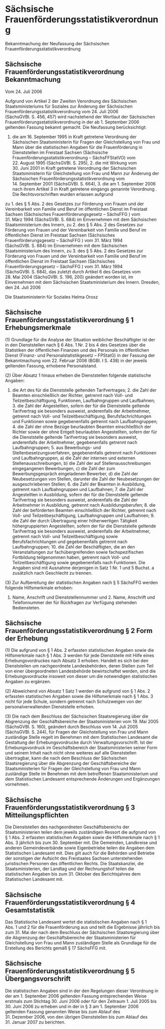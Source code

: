 # Sächsische Frauenförderungsstatistikverordnung

Bekanntmachung der Neufassung der Sächsischen Frauenförderungsstatistikverordnung

## Sächsische Frauenförderungsstatistikverordnung Bekanntmachung

Vom 24. Juli 2006

Aufgrund von 
Artikel 2 der Zweiten Verordnung des Sächsischen Staatsministeriums für Soziales zur Änderung der Sächsischen Frauenförderungsstatistikverordnung vom 24. Juli 2006 (SächsGVBl. S. 456, 457) wird nachstehend der Wortlaut der Sächsischen Frauenförderungsstatistikverordnung in der ab 1. September 2006 geltenden Fassung bekannt gemacht. Die Neufassung berücksichtigt:

1. die am 16. September 1995 in Kraft getretene 
          Verordnung der Sächsischen Staatsministerin für Fragen der Gleichstellung von Frau und Mann über die statistischen Angaben für die Frauenförderung in Dienststellen im Freistaat Sachsen (Sächsische Frauenförderungsstatistikverordnung – 
          SächsFFStatVO) vom 22. August 1995 (SächsGVBl. S. 295), 2. die mit Wirkung vom 30. Juni 2001 in Kraft getretene 
          Verordnung der Sächsischen Staatsministerin für Gleichstellung von Frau und Mann zur Änderung der Sächsischen Frauenförderungsstatistikverordnung vom 14. September 2001 (SächsGVBl. S. 664), 3. die am 1. September 2006 nach ihrem Artikel 3 in Kraft getretene eingangs genannte 
          Verordnung . Die Rechtsvorschriften wurden erlassen aufgrund

zu 1. des § 5 Abs. 2 des Gesetzes zur Förderung von Frauen und der Vereinbarkeit von Familie und Beruf im öffentlichen Dienst im Freistaat Sachsen (Sächsisches Frauenförderungsgesetz – 
          SächsFFG ) vom 31. März 1994 (SächsGVBl. S. 684) im Einvernehmen mit dem Sächsischen Staatsministerium des Innern, zu 2. des § 5 Abs. 2 des Gesetzes zur Förderung von Frauen und der Vereinbarkeit von Familie und Beruf im öffentlichen Dienst im Freistaat Sachsen (Sächsisches Frauenförderungsgesetz – 
          SächsFFG ) vom 31. März 1994 (SächsGVBl. S. 684) im Einvernehmen mit dem Sächsischen Staatsministerium des Innern, zu 3. des § 5 Abs. 2 des Gesetzes zur Förderung von Frauen und der Vereinbarkeit von Familie und Beruf im öffentlichen Dienst im Freistaat Sachsen (Sächsisches Frauenförderungsgesetz – 
          SächsFFG ) vom 31. März 1994 (SächsGVBl. S. 684), das zuletzt durch Artikel 6 des Gesetzes vom 28. Mai 2004 (SächsGVBl. S. 196, 200) geändert worden ist, im Einvernehmen mit dem Sächsischen Staatsministerium des Innern. Dresden, den 24. Juli 2006

Die Staatsministerin für Soziales 
         Helma Orosz


## Sächsische Frauenförderungsstatistikverordnung § 1 Erhebungsmerkmale

(1) Grundlage für die Analyse der Situation weiblicher Beschäftigter ist der in den Dienststellen nach § 6 Abs. 1 Nr. 2 bis 4 des Gesetzes über die Statistiken der öffentlichen Finanzen und des Personals im öffentlichen Dienst (Finanz- und Personalstatistikgesetz –            FPStatG) in der Fassung der Bekanntmachung vom 22. Februar 2006 (BGBl. I S. 438) in der jeweils geltenden Fassung, erhobene Personalstand.

(2) Über Absatz 1 hinaus erheben die Dienststellen folgende statistische Angaben:

1. die Art des für die Dienststelle geltenden Tarifvertrages; 2. die Zahl der Beamten einschließlich der Richter, getrennt nach Voll- und Teilzeitbeschäftigung, Funktionen, Laufbahngruppen und Laufbahnen; 3. die Zahl der Angestellten, sofern der für die Dienststelle geltende Tarifvertrag sie besonders ausweist, anderenfalls der Arbeitnehmer, getrennt nach Voll- und Teilzeitbeschäftigung, Berufsfachrichtungen und Funktionen sowie gegebenenfalls getrennt nach Laufbahngruppen; 4. die Zahl der ohne Bezüge beurlaubten Beamten einschließlich der Richter sowie der ohne Entgelt beurlaubten Angestellten, sofern der für die Dienststelle geltende Tarifvertrag sie besonders ausweist, anderenfalls der Arbeitnehmer, gegebenenfalls getrennt nach Laufbahngruppen; 5. aus Bewerbungs- und Stellenbesetzungsverfahren, gegebenenfalls getrennt nach Funktionen und Laufbahngruppen, a) die Zahl der internen und externen Stellenausschreibungen, b) die Zahl der auf Stellenausschreibungen eingegangenen Bewerbungen, c) die Zahl der zum Bewerbungsgespräch eingeladenen Bewerber, d) die Zahl der Neubesetzungen von Stellen, darunter die Zahl der Neubesetzungen der ausgeschriebenen Stellen; 6. die Zahl der Beamten in Ausbildung, getrennt nach Laufbahngruppen und Laufbahnen; 7. die Zahl der Angestellten in Ausbildung, sofern der für die Dienststelle geltende Tarifvertrag sie besonders ausweist, anderenfalls die Zahl der Arbeitnehmer in Ausbildung, getrennt nach Ausbildungsberufen; 8. die Zahl der beförderten Beamten einschließlich der Richter, getrennt nach Voll- und Teilzeitbeschäftigung, Laufbahngruppen und Laufbahnen; 9. die Zahl der durch Übertragung einer höherwertigen Tätigkeit höhergruppierten Angestellten, sofern der für die Dienststelle geltende Tarifvertrag sie besonders ausweist, anderenfalls der Arbeitnehmer, getrennt nach Voll- und Teilzeitbeschäftigung sowie Berufsfachrichtungen und gegebenenfalls getrennt nach Laufbahngruppen; 10. die Zahl der Beschäftigten, die an den Veranstaltungen zur fachübergreifenden sowie fachspezifischen Fortbildung teilgenommen haben, getrennt nach Voll- und Teilzeitbeschäftigung sowie gegebenenfalls nach Funktionen. Die Angaben sind mit Ausnahme derjenigen in Satz 1 Nr. 1 und 5 Buchst. a zusätzlich nach Geschlecht zu trennen.

(3) Zur Aufbereitung der statistischen Angaben nach § 5 
        SächsFFG werden folgende Hilfsmerkmale erhoben:

1. Name, Anschrift und Dienststellennummer und 2. Name, Anschrift und Telefonnummer der für Rückfragen zur Verfügung stehenden Bediensteten. 
## Sächsische Frauenförderungsstatistikverordnung § 2 Form der Erhebung

(1) Die aufgrund von § 1 Abs. 2 erfassten statistischen Angaben sowie die Hilfsmerkmale nach § 1 Abs. 3 werden für jede Dienststelle mit Hilfe eines Erhebungsvordruckes nach Absatz 3 erhoben. Handelt es sich bei den Dienststellen um nachgeordnete Landesbehörden, deren Stellen zum Teil von einer übergeordneten Landesbehörde bewirtschaftet werden, sind die Erhebungsvordrucke insoweit von dieser um die notwendigen statistischen Angaben zu ergänzen.

(2) Abweichend von Absatz 1 Satz 1 werden die aufgrund von § 1 Abs. 2 erfassten statistischen Angaben sowie die Hilfsmerkmale nach § 1 Abs. 3 nicht für jede Schule, sondern getrennt nach Schulzweigen von der personalverwaltenden Dienststelle erhoben.

(3) Die nach dem 
Beschluss der Sächsischen Staatsregierung über die Abgrenzung der Geschäftsbereiche der Staatsministerien vom 19. Mai 2005 (SächsGVBl. S. 160), geändert durch Beschluss vom 14. Juli 2005 (SächsGVBl. S. 244), für Fragen der Gleichstellung von Frau und Mann zuständige Stelle regelt im Benehmen mit dem Statistischen Landesamt die Gestaltung der Erhebungsvordrucke durch Verwaltungsvorschrift. Ist der Erhebungsvordruck im Geschäftsbereich der Staatsministerien seiner Form und seinem Inhalt nach nicht ohne weiteres auf alle Dienststellen übertragbar, kann die nach dem 
Beschluss der Sächsischen Staatsregierung über die Abgrenzung der Geschäftsbereiche der Staatsministerien für Fragen der Gleichstellung von Frau und Mann zuständige Stelle im Benehmen mit dem betroffenen Staatsministerium und dem Statistischen Landesamt entsprechende Änderungen und Ergänzungen vornehmen.


## Sächsische Frauenförderungsstatistikverordnung § 3 Mitteilungspflichten

Die Dienststellen des nachgeordneten Geschäftsbereichs der Staatsministerien teilen dem jeweils zuständigen Ressort die aufgrund von § 1 Abs. 2 erfassten statistischen Angaben sowie die Hilfsmerkmale nach § 1 Abs. 3 jährlich bis zum 30. September mit. Die Gemeinden, Landkreise und anderen Gemeindeverbände sowie Eigenbetriebe teilen die Angaben dem Statistischen Landesamt mit. Dies gilt auch für die Behörden und Betriebe der sonstigen der Aufsicht des Freistaates Sachsen unterstehenden juristischen Personen des öffentlichen Rechts. Die Staatskanzlei, die Staatsministerien, der Landtag und der Rechnungshof teilen die statistischen Angaben bis zum 31. Oktober des Berichtsjahres dem Statistischen Landesamt mit.


## Sächsische Frauenförderungsstatistikverordnung § 4 Gesamtstatistik

Das Statistische Landesamt wertet die statistischen Angaben nach § 1 Abs. 1 und 2 für die Frauenförderung aus und teilt die Ergebnisse jährlich bis zum 31. Mai der nach dem Beschluss der Sächsischen Staatsregierung über die Abgrenzung der Geschäftsbereiche der Staatsministerien für Gleichstellung von Frau und Mann zuständigen Stelle als Grundlage für die Erstellung des Berichts gemäß § 17 
        SächsFFG mit.


## Sächsische Frauenförderungsstatistikverordnung § 5 Übergangsvorschrift

Die statistischen Angaben sind in der den Regelungen dieser Verordnung in der am 1. September 2006 geltenden Fassung entsprechenden Weise erstmals zum Stichtag 30. Juni 2006 oder für den Zeitraum 1. Juli 2005 bis 30. Juni 2006 zu erheben und in der in § 3 am 1. September 2006 geltenden Fassung genannten Weise bis zum Ablauf des 31. Dezember 2006, von den übrigen Dienststellen bis zum Ablauf des 31. Januar 2007 zu berichten.

